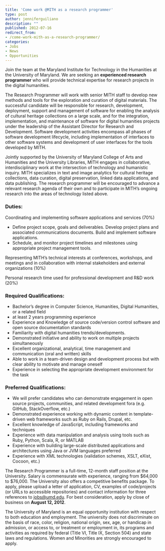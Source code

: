```yaml
---
title: 'Come work @MITH as a research programmer'
type: post
author: jenniferguiliano
description: ""
published: 2012-07-16
redirect_from: 
- /come-work-mith-as-a-research-programmer/
categories:
- Jobs
- News
- Opportunities
---
```

Join the team at the Maryland Institute for Technology in the Humanities at the University of Maryland. We are seeking an **experienced research programmer** who will provide technical expertise for research projects in the digital humanities.

The Research Programmer will work with senior MITH staff to develop new methods and tools for the exploration and curation of digital materials. The successful candidate will be responsible for research, development, deployment, support and management of software for enabling the analysis of cultural heritage collections on a large scale, and for the integration, implementation, and maintenance of software for digital humanities projects under the leadership of the Assistant Director for Research and Development. Software development activities encompass all phases of software development lifecycle, including implementation of interfaces to other software systems and development of user interfaces for the tools developed by MITH.

Jointly supported by the University of Maryland College of Arts and Humanities and the University Libraries, MITH engages in collaborative, interdisciplinary work at the intersection of technology and humanistic inquiry. MITH specializes in text and image analytics for cultural heritage collections, data curation, digital preservation, linked data applications, and data publishing. The research programmer will be encouraged to advance a relevant research agenda of their own and to participate in MITH’s ongoing research into the areas of technology listed above.

### Duties:

Coordinating and implementing software applications and services (70%)

- Define project scope, goals and deliverables. Develop project plans and associated communications documents. Build and implement software applications.
- Schedule, and monitor project timelines and milestones using appropriate project management tools.

Representing MITH’s technical interests at conferences, workshops, and meetings and in collaboration with internal stakeholders and external organizations (10%)

Personal research time used for professional development and R&D work (20%)

### Required Qualifications:

- Bachelor’s degree in Computer Science, Humanities, Digital Humanities, or a related field
- at least 2 years programming experience
- Experience and Knowledge of source code/version control software and open source documentation standards
- Familiarity with digital humanities trends/developments.
- Demonstrated initiative and ability to work on multiple projects simultaneously
- Excellent organizational, analytical, time management and communication (oral and written) skills
- Able to work in a team-driven design and development process but with clear ability to motivate and manage oneself
- Experience in selecting the appropriate development environment for the task

### Preferred Qualifications:

- We will prefer candidates who can demonstrate engagement in open source projects, communities, and related development fora (e.g. GitHub, StackOverflow, etc.)
- Demonstrated experience working with dynamic content in template-driven web frameworks such as Ruby on Rails, Drupal, etc.
- Excellent knowledge of JavaScript, including frameworks and techniques
- Experience with data manipulation and analysis using tools such as Ruby, Python, Scala, R, or MATLAB
- Experience with building large-scale distributed applications and architectures using Java or JVM languages preferred
- Experience with XML technologies (validation schemes, XSLT, eXist, Cocoon, etc.)

The Research Programmer is a full-time, 12-month staff position at the University. Salary is commensurate with experience, ranging from $64,000 to $76,000. The University also offers a competitive benefits package. To apply, please upload a letter of application, CV, examples of code/projects (or URLs to accessible repositories) and contact information for three references to [jobs@umd.edu](mailto:jobs@umd.edu). For best consideration, apply by close of business on **August 12, 2012**.

The University of Maryland is an equal opportunity institution with respect to both education and employment. The university does not discriminate on the basis of race, color, religion, national origin, sex, age, or handicap in admission, or access to, or treatment or employment in, its programs and activities as required by federal (Title VI, Title IX, Section 504) and state laws and regulations. Women and Minorities are strongly encouraged to apply.
